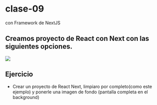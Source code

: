 # clase-09
con Framework de NextJS

## Creamos proyecto de React con Next con las siguientes opciones.

<img src="./doc/img/proceso.png">

## Ejercicio

* Crear un proyecto de React Next, limpiaro por completo(como este ejemplo) y ponerle una imagen de fondo (pantalla completa en el background)